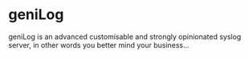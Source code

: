 # geniLog
geniLog is an advanced customisable and strongly opinionated syslog server, in other words you better mind your business...
